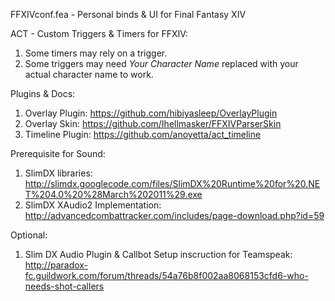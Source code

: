 FFXIVconf.fea - Personal binds & UI for Final Fantasy XIV

ACT - Custom Triggers & Timers for FFXIV: 
1. Some timers may rely on a trigger. 
2. Some triggers may need *Your Character Name* replaced with your actual character name to work.

Plugins & Docs:
1. Overlay Plugin: https://github.com/hibiyasleep/OverlayPlugin
1. Overlay Skin: https://github.com/Ihellmasker/FFXIVParserSkin
3. Timeline Plugin: https://github.com/anoyetta/act_timeline

Prerequisite for Sound:
1. SlimDX libraries: http://slimdx.googlecode.com/files/SlimDX%20Runtime%20for%20.NET%204.0%20%28March%202011%29.exe
2. SlimDX XAudio2 Implementation: http://advancedcombattracker.com/includes/page-download.php?id=59

Optional:
1. Slim DX Audio Plugin & Callbot Setup inscruction for Teamspeak: http://paradox-fc.guildwork.com/forum/threads/54a76b8f002aa8068153cfd6-who-needs-shot-callers 
